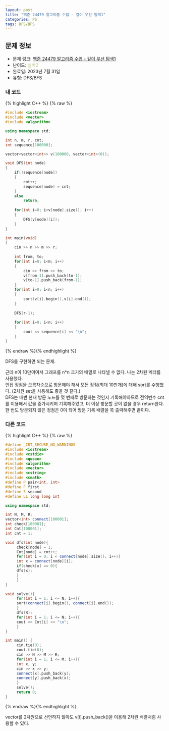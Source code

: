 ```yaml
---
layout: post
title: "백준 24479 알고리즘 수업 - 깊이 우선 탐색1"
categories: PS
tags: DFS/BFS
---
```


## 문제 정보
- 문제 링크: [백준 24479 알고리즘 수업 - 깊이 우선 탐색1](https://www.acmicpc.net/problem/24479)
- 난이도: <span style="color:#B5C78A">실버2</span>
- 완료일: 2023년 7월 31일
- 유형: DFS/BFS

### 내 코드

{% highlight C++ %} {% raw %}
```C++
#include <iostream>
#include <vector>
#include <algorithm>

using namespace std;

int n, m, r, cnt;
int sequence[100000];

vector<vector<int>> v(100000, vector<int>(0));

void DFS(int node)
{
	if(!sequence[node])
	{
		cnt++;
		sequence[node] = cnt;
	}
	else
		return;
	
	for(int i=0; i<v[node].size(); i++)
	{
		DFS(v[node][i]);
	}
}

int main(void)
{
	cin >> n >> m >> r;
	
	int from, to;
	for(int i=0; i<m; i++)
	{
		cin >> from >> to;
		v[from-1].push_back(to-1);
		v[to-1].push_back(from-1);
	}
	for(int i=0; i<n; i++)
	{
		sort(v[i].begin(),v[i].end());
	}
	
	DFS(r-1);
	
	for(int i=0; i<n; i++)
	{
		cout << sequence[i] << "\n";
	}
}
```
{% endraw %}{% endhighlight %}

DFS를 구현하면 되는 문제.

근데 n이 10만이여서 그래프를 n*n 크기의 배열로 나타낼 수 없다. 나는 2차원 벡터를 사용했다.  
인접 정점을 오름차순으로 방문해야 해서 모든 정점(최대 10만개)에 대해 sort를 수행했다. (2차원 set을 사용해도 좋을 것 같다.)  
DFS는 매번 현재 방문 노드를 몇 번째로 방문하는 것인지 기록해야하므로 전역변수 cnt를 이용해서 값을 증가시키며 기록해주었고, 더 이상 방문할 곳이 없을 경우 return한다. 한 번도 방문되지 않은 정점은 0이 되어 방문 기록 배열을 쭉 출력해주면 끝이다.  

### 다른 코드

{% highlight C++ %} {% raw %}
```C++
#define _CRT_SECURE_NO_WARNINGS
#include <iostream>
#include <cstdio>
#include <queue>
#include <algorithm>
#include <vector>
#include <cstring>
#include <cmath>
#define P pair<int, int>
#define F first
#define S second
#define LL long long int 

using namespace std;

int N, M, R;
vector<int> connect[100001];
int check[100001];
int Cnt[100001];
int cnt = 1;

void dfs(int node){
	 check[node] = 1;
	 Cnt[node] = cnt++;
	 for(int i = 0; i < connect[node].size(); i++){
	 int x = connect[node][i];
	 if(check[x] == 0){
	 dfs(x);
	 }
	 }
}

void solve(){
	 for(int i = 1; i <= N; i++){
	 sort(connect[i].begin(), connect[i].end());
	 }
	 dfs(R);
	 for(int i = 1; i <= N; i++){
	 cout << Cnt[i] << "\n";
	 }
}

int main() {
	 cin.tie(0);
	 cout.tie(0);
	 cin >> N >> M >> R;
	 for(int i = 1; i <= M; i++){
	 int x, y;
	 cin >> x >> y;
	 connect[x].push_back(y);
	 connect[y].push_back(x);
	 }
	 solve();
	 return 0;
}
```
{% endraw %}{% endhighlight %}

vector를 2차원으로 선언하지 않아도 v[i].push_back()을 이용해 2차원 배열처럼 사용할 수 있다.
